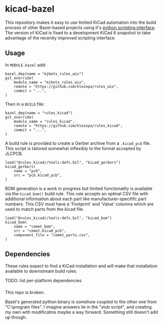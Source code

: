 # kicad-bazel

This repository makes it easy to use limited KiCad automation into the
build process of other Bazel-based projects using it's [python
scripting
interface](https://docs.kicad.org/doxygen-python/index.html). The
version of KiCad is fixed to a development KiCad 6 snapshot to take
advantage of the recently improved scripting interface.

## Usage

In `MODULE.bazel` add:

```
bazel_dep(name = "mjbots_rules_wix")
git_override(
    module_name = "mjbots_rules_wix",
    remote = "https://github.com/kleinpa/rules_wix",
    commit = "...",
)
```

Then in a `BUILD` file:

```
bazel_dep(name = "rules_kicad")
git_override(
    module_name = "rules_kicad",
    remote = "https://github.com/kleinpa/rules_kicad",
    commit = "...",
)
```

A build rule is provided to create a Gerber archive from a
`.kicad_pcb` file. This script is tailored somewhat inflexibly to the
format accepted by JLCPCB.

```Starlark
load("@rules_kicad//tools:defs.bzl", "kicad_gerbers")
kicad_gerbers(
    name = "pcb",
    src = "pcb.kicad_pcb",
)
```

BOM generation is a work in progress but limited functionality is
available via the `kicad_bom()` build rule. This rule accepts an
optinal CSV file with additional information about each part like
manufacturer-specififc part numbers. This CSV must have a 'Footprint'
and 'Value' columns which are used to match parts from the kicad file.

```Starlark
load("@rules_kicad//tools:defs.bzl", "kicad_bom")
kicad_bom(
    name = "comet_bom",
    src = "comet.kicad_pcb",
    component_file = "comet_parts.csv",
)
```

## Dependencies

These rules expect to find a KiCad installation and will make that
installation available to downstream build rules.

TODO: list per-platform dependencies

###

This repo is broken.

Bazel's generated python binary is somehow coupled to the other one from "C:\program files". I imagine answers lie in the "stub script", and creating my own with modificatins maybe a way forward. Something still doesn't add up though.
